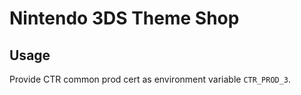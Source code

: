 # Nintendo 3DS Theme Shop

## Usage

Provide CTR common prod cert as environment variable `CTR_PROD_3`.
